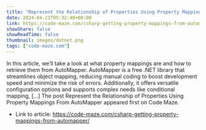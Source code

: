 ```yaml
---
title: "Represent the Relationship of Properties Using Property Mappings From AutoMapper"
date: 2024-04-21T05:32:40+00:00
link: https://code-maze.com/csharp-getting-property-mappings-from-automapper/
showShare: false
showReadTime: false
thumbnail: images/dotnet.png
tags: ["code-maze.com"]
---
```

In this article, we’ll take a look at what property mappings are and how to retrieve them from AutoMapper. AutoMapper is a free .NET library that streamlines object mapping, reducing manual coding to boost development speed and minimize the risk of errors. Additionally, it offers versatile configuration options and supports complex needs like conditional mapping, […]
The post Represent the Relationship of Properties Using Property Mappings From AutoMapper appeared first on Code Maze.

- Link to article: https://code-maze.com/csharp-getting-property-mappings-from-automapper/
